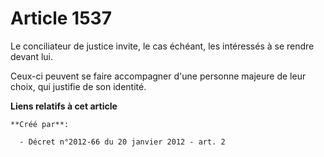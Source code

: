 # Article 1537

Le conciliateur de justice invite, le cas échéant, les intéressés à se rendre devant lui. 

Ceux-ci peuvent se faire accompagner d'une personne majeure de leur choix, qui justifie de son identité.

**Liens relatifs à cet article**

	**Créé par**:

	  - Décret n°2012-66 du 20 janvier 2012 - art. 2
